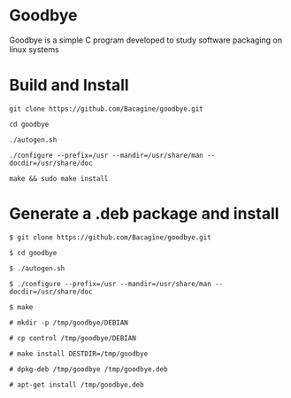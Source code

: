 # Goodbye

Goodbye is a simple C program developed to study software packaging on linux systems

# Build and Install

`git clone https://github.com/Bacagine/goodbye.git`

`cd goodbye`

`./autogen.sh`

`./configure --prefix=/usr --mandir=/usr/share/man --docdir=/usr/share/doc`

`make && sudo make install`

# Generate a .deb package and install

`$ git clone https://github.com/Bacagine/goodbye.git`

`$ cd goodbye`

`$ ./autogen.sh`

`$ ./configure --prefix=/usr --mandir=/usr/share/man --docdir=/usr/share/doc`

`$ make`

`# mkdir -p /tmp/goodbye/DEBIAN`

`# cp control /tmp/goodbye/DEBIAN`

`# make install DESTDIR=/tmp/goodbye`

`# dpkg-deb /tmp/goodbye /tmp/goodbye.deb`

`# apt-get install /tmp/goodbye.deb`

